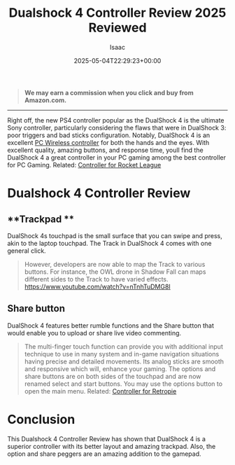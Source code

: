 ﻿---
author: Isaac
layout: post
title: Dualshock 4 Controller Review 2025 Reviewed
date: '2025-05-04T22:29:23+00:00'
categories:
- Controllers
tags: []
slug: /dualshock-4-controller-review/
lastmod: 2025-05-07T12:21:26+03:00
---
> **We may earn a commission when you click and buy from Amazon.com.**
>

---
Right off, the new PS4 controller popular as the DualShock 4 is the ultimate Sony controller, particularly considering the flaws that were in DualShock 3: poor triggers and bad sticks configuration.
Notably, DualShock 4 is an excellent
[PC Wireless controller](https://pestpolicy.com/)
for both the hands and the eyes.
With excellent quality, amazing buttons, and response time, youll find the DualShock 4 a great controller in your PC gaming among the best controller for PC Gaming.
Related:
[Controller for Rocket League](https://pestpolicy.com/best-controller-for-rocket-league/)
# Dualshock 4 Controller Review

## **Trackpad **
DualShock 4s touchpad is the small surface that you can swipe and press, akin to the laptop touchpad. The Track in DualShock 4 comes with one general click.
> However, developers are now able to map the Track to various buttons. For instance, the OWL drone in Shadow Fall can maps different sides to the Track to have varied effects.
https://www.youtube.com/watch?v=nTnhTuDMG8I
## Share button
DualShock 4 features better rumble functions and the Share button that would enable you to upload or share live video commenting.
> The multi-finger touch function can provide you with additional input technique to use in many system and in-game navigation situations having precise and detailed movements. Its analog sticks are smooth and responsive which will, enhance your gaming.
The options and share buttons are on both sides of the touchpad and are now renamed select and start buttons. You may use the options button to open the main menu.
Related:
[Controller for Retropie](https://pestpolicy.com/best-controller-for-retropie/)
# Conclusion
This Dualshock 4 Controller Review has shown that DualShock 4 is a superior controller with its better layout and amazing trackpad. Also, the option and share peggers are an amazing addition to the gamepad.
